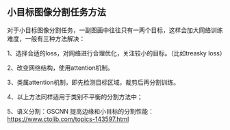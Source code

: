 ## 小目标图像分割任务方法

对于小目标图像分割任务，一副图画中往往只有一两个目标，这样会加大网络训练难度，一般有三种方法解决：

1、选择合适的loss，对网络进行合理优化，关注较小的目标。（比如treasky loss）

2、改变网络结构，使用attention机制。

3、类属attention机制，即先检测目标区域，裁剪后再分割训练。

4、以上方法同样适用于类别不平衡的分割方法中；

5、语义分割：GSCNN 提高边缘和小目标的分割性能：https://www.ctolib.com/topics-143597.html